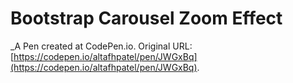 # Bootstrap Carousel Zoom Effect
 _A Pen created at CodePen.io. Original URL: [https://codepen.io/altafhpatel/pen/JWGxBq](https://codepen.io/altafhpatel/pen/JWGxBq).

 